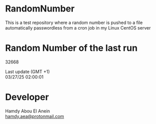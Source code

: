 # RandomNumber    
This is a test repository where a random number is pushed to a file automatically passwordless from a cron job in my Linux CentOS server    
# Random Number of the last run   
32668
      
Last update (GMT +1)    
03/27/25 02:00:01
# Developer    
Hamdy Abou El Anein   
hamdy.aea@protonmail.com
